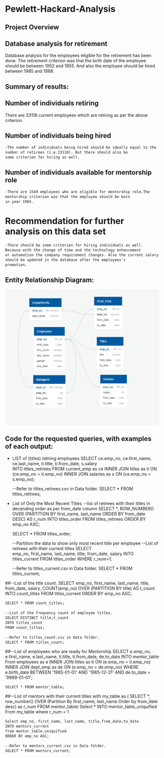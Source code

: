 # Pewlett-Hackard-Analysis

## Project Overview


## Database analysis for retirement

Database analysis for the employees eligible for the retirement has been done. The retirement criterion was that the birth date of the 
employee should be between 1952 and 1955. And also the employee should be hired between 1985 and 1988.

## Summary of results:

## Number of individuals retiring 
There are 33118 current employees which are retiring  as per the above criterion.	
	

## Number of individuals being hired 
	-The number of individuals being hired should be ideally equal to the number of retirees (i.e.33118). But there should also be 
	some criterion for hiring as well.

## Number of individuals available for mentorship role 
	-There are 1549 employees who are eligible for mentorship role.The mentorship criterion was that the employee should be born 
	in year 1965. 

# Recommendation for further analysis on this data set	
	-There should be some criterion for hiring individuals as well. Because with the change of time and the technology enhancement 
	or automation the company requirement changes. Also the current salary should be updated in the database after the employees's 
	promotion. 
 
	

## Entity Relationship Diagram:

![alt text](https://github.com/ArchanaRohilla/Pewlett-Hackard-Analysis/blob/master/EmployeeDB.png)

	

## Code for the requested queries, with examples of each output:

* LIST of (titles) retiring employees
	SELECT ce.emp_no,
	ce.first_name,
	ce.last_name,
	ti.title,
	ti.from_date,
	s.salary	
	INTO titles_retirees
	FROM current_emp as ce
	INNER JOIN titles as ti
	ON (ce.emp_no = ti.emp_no)
	INNER JOIN salaries as s
	ON (ce.emp_no = s.emp_no);

	--Refer to titles_retirees.csv in Data folder.
	SELECT * FROM titles_retirees;

* List of Only the Most Recent Titles
--list of retirees with their titles in decending order as per from_date column
	SELECT *, 
	ROW_NUMBER() OVER (PARTITION BY first_name, last_name ORDER BY from_date DESC) AS r_num
	INTO titles_order
	FROM titles_retirees
	ORDER BY emp_no ASC;

	SELECT * FROM titles_order;

	--Partition the data to show only most recent title per employee
	--List of retirees with their current titles
	SELECT  
		emp_no, first_name, last_name, title, from_date, salary
	INTO titles_current
	FROM titles_order
	WHERE r_num=1;

	--Refer to titles_current.csv in Data folder.
	SELECT * FROM titles_current;

##--List of the title count.
	SELECT emp_no, first_name, last_name, title, from_date, salary,
		COUNT(emp_no) OVER (PARTITION BY title) AS t_count
	INTO count_titles
	FROM titles_current
	ORDER BY emp_no ASC;

	SELECT * FROM count_titles;

	--List of the frequency count of employee titles. 
	SELECT DISTINCT title,t_count
	INTO titles_count
	FROM count_titles;

	--Refer to titles_count.csv in Data folder.
	SELECT * FROM titles_count;

##--List of employees who are ready for Mentorship
	SELECT
	e.emp_no,
	e.first_name,
	e.last_name,
	ti.title,
	ti.from_date,
	de.to_date
	INTO mentor_table
	From employees as e INNER JOIN titles as ti ON (e.emp_no = ti.emp_no)
	INNER JOIN dept_emp as de ON (e.emp_no = de.emp_no)
	WHERE e.birth_date BETWEEN '1965-01-01' AND '1965-12-31'
	AND de.to_date = '9999-01-01';

	SELECT * FROM mentor_table;

##--List of mentors with their current titles
	with my_table as (
	SELECT *, row_number() OVER (Partition By first_name, last_name Order by from_date desc) as r_num
	FROM mentor_table) 
	Select * 
	INTO mentor_table_uniquified
	From my_table where r_num = 1

	Select emp_no, first_name, last_name, title,from_date,to_date
	INTO mentors_current
	from mentor_table_uniquified
	ORDER BY emp_no ASC;
	
	--Refer to mentors_current.csv in Data folder.
	SELECT * FROM mentors_current;








